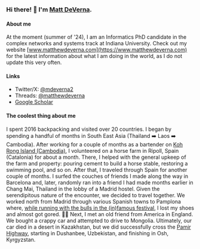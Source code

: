 ### Hi there! 👋 I'm [Matt DeVerna](https://www.matthewdeverna.com/).

#### About me

At the moment (summer of '24), I am an Informatics PhD candidate in the complex networks and systems track at Indiana University.
Check out my website [www.matthewdeverna.com](https://www.matthewdeverna.com) for the latest information about what I am doing in the world, as I do not update this very often.

#### Links
- Twitter/X: [@mdeverna2](https://x.com/mdeverna2)
- Threads: [@matthewdeverna](https://www.threads.net/@matthewdeverna)
- [Google Scholar](https://scholar.google.com/citations?user=JT24N-oAAAAJ)

#### The coolest thing about me
I spent 2016 backpacking and visited over 20 countries.
I began by spending a handful of months in South East Asia (Thailand ➡️ Laos ➡️ Cambodia).
After working for a couple of months as a bartender on [Koh Rong Island (Cambodia)](https://en.wikipedia.org/wiki/Koh_Rong), I volunteered on a horse farm in Ripoll, Spain (Catalonia) for about a month.
There, I helped with the general upkeep of the farm and property: pouring cement to build a horse stable, restoring a swimming pool, and so on.
After that, I traveled through Spain for another couple of months.
I surfed the couches of friends I made along the way in Barcelona and, later, randomly ran into a friend I had made months earlier in Chang Mai, Thailand in the lobby of a Madrid hostel.
Given the serendipitous nature of the encounter, we decided to travel together.
We worked north from Madrid through various Spanish towns to Pamplona where, [while running with the bulls in the (in)famous festival](https://en.wikipedia.org/wiki/Running_of_the_bulls), I lost my shoes and almost got gored. 🏃‍♂️
Next, I met an old friend from America in England.
We bought a crappy car and attempted to drive to Mongolia.
Ultimately, our car died in a desert in Kazakhstan, but we did successfully cross the [Pamir Highway](https://en.wikipedia.org/wiki/M41_highway), starting in Dushanbee, Uzbekistan, and finishing in Osh, Kyrgyzstan.
